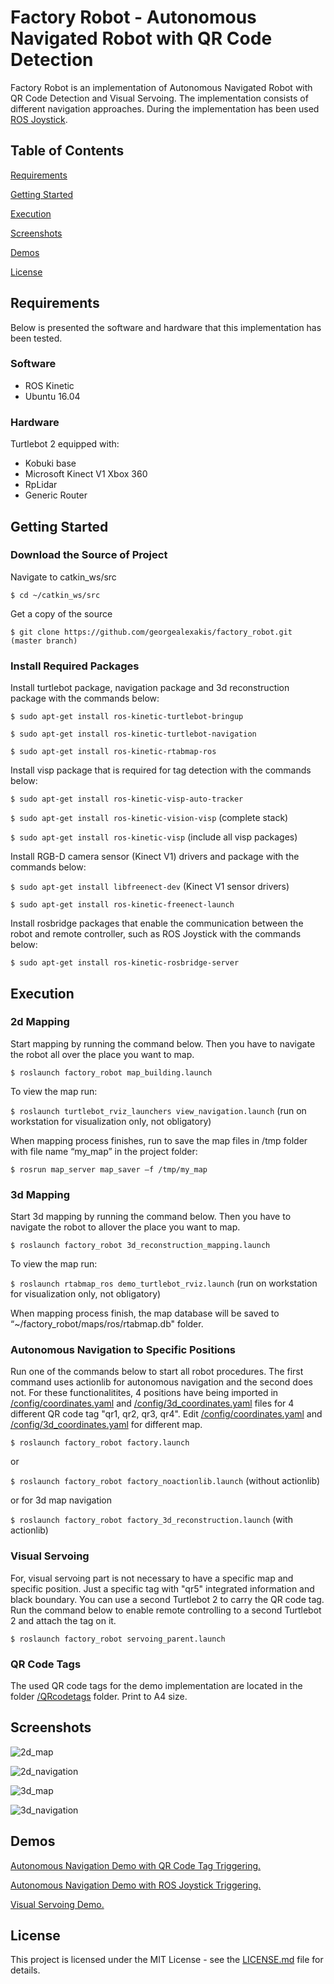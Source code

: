 # Factory Robot - Autonomous Navigated Robot with QR Code Detection

Factory Robot is an implementation of Autonomous Navigated Robot with QR Code Detection and Visual Servoing. The implementation consists of different navigation approaches. During the implementation has been used [ROS Joystick](https://github.com/georgealexakis/ros-joystick).

## Table of Contents

[Requirements](#requirements)

[Getting Started](#getting-Started)

[Execution](#execution)

[Screenshots](#screenshots)

[Demos](#demos)

[License](#license)

## Requirements

Below is presented  the software and hardware that this implementation has been tested.

### Software

* ROS Kinetic
* Ubuntu 16.04

### Hardware

Turtlebot 2 equipped with:
* Kobuki base
* Microsoft Kinect V1 Xbox 360
* RpLidar
* Generic Router

## Getting Started

### Download the Source of Project

Navigate to catkin_ws/src

``` $ cd ~/catkin_ws/src ```

Get a copy of the source

``` $ git clone https://github.com/georgealexakis/factory_robot.git (master branch) ```

### Install Required Packages

Install turtlebot package, navigation package and 3d reconstruction package with the commands below:

``` $ sudo apt-get install ros-kinetic-turtlebot-bringup ```

``` $ sudo apt-get install ros-kinetic-turtlebot-navigation ```

``` $ sudo apt-get install ros-kinetic-rtabmap-ros ```

Install visp package that is required for tag detection with the commands below:

``` $ sudo apt-get install ros-kinetic-visp-auto-tracker ```

``` $ sudo apt-get install ros-kinetic-vision-visp ``` (complete stack)

``` $ sudo apt-get install ros-kinetic-visp ``` (include all visp packages)

Install RGB-D camera sensor (Kinect V1) drivers and package with the commands below:

``` $ sudo apt-get install libfreenect-dev ``` (Kinect V1 sensor drivers)

``` $ sudo apt-get install ros-kinetic-freenect-launch ```

Install rosbridge packages that enable the communication between the robot and remote controller, such as ROS Joystick with the commands below:

``` $ sudo apt-get install ros-kinetic-rosbridge-server ```

## Execution

### 2d Mapping

Start mapping by running the command below. Then you have to navigate the robot all over the place you want to map.

``` $ roslaunch factory_robot map_building.launch ```

To view the map run:

``` $ roslaunch turtlebot_rviz_launchers view_navigation.launch ``` (run on workstation for visualization only, not obligatory)

When mapping process finishes, run to save the map files in /tmp folder with file name “my_map” in the project folder:

``` $ rosrun map_server map_saver –f /tmp/my_map ```

### 3d Mapping

Start 3d mapping by running the command below. Then you have to navigate the robot to allover the place you want to map.

``` $ roslaunch factory_robot 3d_reconstruction_mapping.launch ```

To view the map run:

``` $ roslaunch rtabmap_ros demo_turtlebot_rviz.launch ``` (run on workstation for visualization only, not obligatory)

When mapping process finish, the map database will be saved to “~/factory_robot/maps/ros/rtabmap.db" folder.

### Autonomous Navigation to Specific Positions

Run one of the commands below to start all robot procedures. The first command uses actionlib for autonomous navigation and the second does not.
For these functionalitites, 4 positions have being imported in [/config/coordinates.yaml](https://github.com/georgealexakis/factory_robot/tree/master/config) and [/config/3d_coordinates.yaml](https://github.com/georgealexakis/factory_robot/tree/master/config) files for 4 different QR code tag "qr1, qr2, qr3, qr4".
Edit [/config/coordinates.yaml](https://github.com/georgealexakis/factory_robot/tree/master/config) and [/config/3d_coordinates.yaml](https://github.com/georgealexakis/factory_robot/tree/master/config) for different map.

``` $ roslaunch factory_robot factory.launch ```

or

``` $ roslaunch factory_robot factory_noactionlib.launch ``` (without actionlib)

or for 3d map navigation

``` $ roslaunch factory_robot factory_3d_reconstruction.launch ``` (with actionlib)

### Visual Servoing

For, visual servoing part is not necessary to have a specific map and specific position. Just a specific tag with "qr5" integrated information and black boundary. You can use a second Turtlebot 2 to carry the QR code tag. Run the command below to enable remote controlling to a second Turtlebot 2 and attach the tag on it.

``` $ roslaunch factory_robot servoing_parent.launch ```

### QR Code Tags

The used QR code tags for the demo implementation are located in the folder [/QRcodetags](https://github.com/georgealexakis/factory_robot/tree/master/QRcodetags) folder. Print to A4 size.

## Screenshots

![2d_map](screenshots/2d_map.png)

![2d_navigation](screenshots/2d_navigation.png)

![3d_map](screenshots/3d_map.png)

![3d_navigation](screenshots/3d_navigation.png)

## Demos

[Autonomous Navigation Demo with QR Code Tag Triggering.](https://1drv.ms/v/s!Amy4EDOPS0vXt3R2XTTlGGF9mVfr?e=eelxwM)

[Autonomous Navigation Demo with ROS Joystick Triggering.](https://1drv.ms/v/s!Amy4EDOPS0vXuAd8j5KvkP5_QkAh?e=oK5X2Z)

[Visual Servoing Demo.](https://1drv.ms/v/s!Amy4EDOPS0vXuAYb-V-GmqbXvrG6?e=vSMRQd)

## License

This project is licensed under the MIT License - see the [LICENSE.md](LICENSE.md) file for details.


